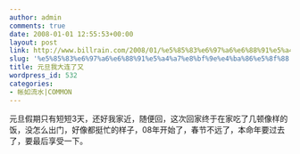 ```yaml
---
author: admin
comments: true
date: 2008-01-01 12:55:53+00:00
layout: post
link: http://www.billrain.com/2008/01/%e5%85%83%e6%97%a6%e6%88%91%e5%a4%a7%e8%bf%9e%e4%ba%86%e5%8f%88/
slug: '%e5%85%83%e6%97%a6%e6%88%91%e5%a4%a7%e8%bf%9e%e4%ba%86%e5%8f%88'
title: 元旦我大连了又
wordpress_id: 532
categories:
- 帐如流水|COMMON
---
```


元旦假期只有短短3天，还好我家近，随便回，这次回家终于在家吃了几顿像样的饭，没怎么出门，好像都挺忙的样子，08年开始了，春节不远了，本命年要过去了，要最后享受一下。
